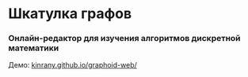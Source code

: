 # Шкатулка графов

### Онлайн-редактор для изучения алгоритмов дискретной математики

Демо: [kinrany.github.io/graphoid-web/](https://kinrany.github.io/graphoid-web/)